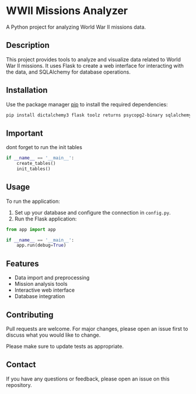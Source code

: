 # WWII Missions Analyzer

A Python project for analyzing World War II missions data.

## Description

This project provides tools to analyze and visualize data related to World War II missions. It uses Flask to create a web interface for interacting with the data, and SQLAlchemy for database operations.

## Installation

Use the package manager [pip](https://pip.pypa.io/en/stable/) to install the required dependencies:

```bash
pip install dictalchemy3 flask toolz returns psycopg2-binary sqlalchemy
```

## Important
dont forget to run the init tables

```python
if __name__ == '__main__':
    create_tables()
    init_tables()
```

## Usage

To run the application:

1. Set up your database and configure the connection in `config.py`.
2. Run the Flask application:

```python
from app import app

if __name__ == '__main__':
    app.run(debug=True)
```

## Features

- Data import and preprocessing
- Mission analysis tools
- Interactive web interface
- Database integration

## Contributing

Pull requests are welcome. For major changes, please open an issue first to discuss what you would like to change.

Please make sure to update tests as appropriate.

## Contact

If you have any questions or feedback, please open an issue on this repository.